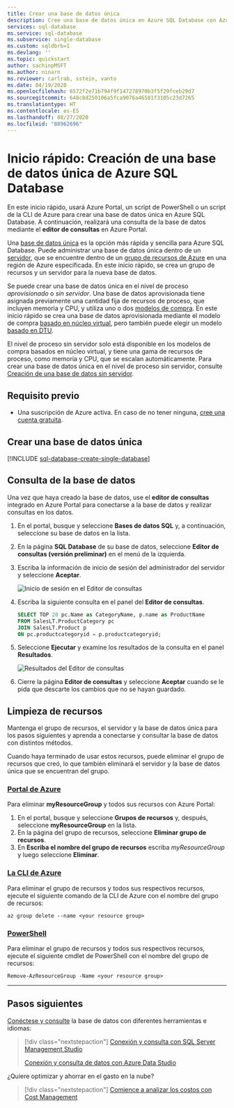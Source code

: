 ```yaml
---
title: Crear una base de datos única
description: Cree una base de datos única en Azure SQL Database con Azure Portal, PowerShell o la CLI de Azure. Consulte la base de datos con el editor de consultas en Azure Portal.
services: sql-database
ms.service: sql-database
ms.subservice: single-database
ms.custom: sqldbrb=1
ms.devlang: ''
ms.topic: quickstart
author: sachinpMSFT
ms.author: ninarn
ms.reviewer: carlrab, sstein, vanto
ms.date: 04/19/2020
ms.openlocfilehash: 6572f2e71b794f9f147278970b3f5f29fceb29d7
ms.sourcegitcommit: 648c8d250106a5fca9076a46581f3105c23d7265
ms.translationtype: HT
ms.contentlocale: es-ES
ms.lasthandoff: 08/27/2020
ms.locfileid: "88962696"
---
```

# <a name="quickstart-create-an-azure-sql-database-single-database"></a>Inicio rápido: Creación de una base de datos única de Azure SQL Database

En este inicio rápido, usará Azure Portal, un script de PowerShell o un script de la CLI de Azure para crear una base de datos única en Azure SQL Database. A continuación, realizará una consulta de la base de datos mediante el **editor de consultas** en Azure Portal.

Una [base de datos única](single-database-overview.md) es la opción más rápida y sencilla para Azure SQL Database. Puede administrar una base de datos única dentro de un [servidor](logical-servers.md), que se encuentre dentro de un [grupo de recursos de Azure](../../azure-resource-manager/management/manage-resource-groups-portal.md) en una región de Azure especificada. En este inicio rápido, se crea un grupo de recursos y un servidor para la nueva base de datos.

Se puede crear una base de datos única en el nivel de proceso *aprovisionado* o *sin servidor*. Una base de datos aprovisionada tiene asignada previamente una cantidad fija de recursos de proceso, que incluyen memoria y CPU, y utiliza uno o dos [modelos de compra](purchasing-models.md). En este inicio rápido se crea una base de datos aprovisionada mediante el modelo de compra [basado en núcleo virtual](service-tiers-vcore.md), pero también puede elegir un modelo [basado en DTU](service-tiers-dtu.md).

El nivel de proceso sin servidor solo está disponible en los modelos de compra basados en núcleo virtual, y tiene una gama de recursos de proceso, como memoria y CPU, que se escalan automáticamente. Para crear una base de datos única en el nivel de proceso sin servidor, consulte [Creación de una base de datos sin servidor](serverless-tier-overview.md#create-a-new-database-in-the-serverless-compute-tier).

## <a name="prerequisite"></a>Requisito previo

- Una suscripción de Azure activa. En caso de no tener ninguna, [cree una cuenta gratuita](https://azure.microsoft.com/free/).

## <a name="create-a-single-database"></a>Crear una base de datos única

[!INCLUDE [sql-database-create-single-database](../includes/sql-database-create-single-database.md)]

## <a name="query-the-database"></a>Consulta de la base de datos

Una vez que haya creado la base de datos, use el **editor de consultas** integrado en Azure Portal para conectarse a la base de datos y realizar consultas en los datos.

1. En el portal, busque y seleccione **Bases de datos SQL** y, a continuación, seleccione su base de datos en la lista.
1. En la página **SQL Database** de su base de datos, seleccione **Editor de consultas (versión preliminar)** en el menú de la izquierda.
1. Escriba la información de inicio de sesión del administrador del servidor y seleccione **Aceptar**.

   ![Inicio de sesión en el Editor de consultas](./media/single-database-create-quickstart/query-editor-login.png)

1. Escriba la siguiente consulta en el panel del **Editor de consultas**.

   ```sql
   SELECT TOP 20 pc.Name as CategoryName, p.name as ProductName
   FROM SalesLT.ProductCategory pc
   JOIN SalesLT.Product p
   ON pc.productcategoryid = p.productcategoryid;
   ```

1. Seleccione **Ejecutar** y examine los resultados de la consulta en el panel **Resultados**.

   ![Resultados del Editor de consultas](./media/single-database-create-quickstart/query-editor-results.png)

1. Cierre la página **Editor de consultas** y seleccione **Aceptar** cuando se le pida que descarte los cambios que no se hayan guardado.

## <a name="clean-up-resources"></a>Limpieza de recursos

Mantenga el grupo de recursos, el servidor y la base de datos única para los pasos siguientes y aprenda a conectarse y consultar la base de datos con distintos métodos.

Cuando haya terminado de usar estos recursos, puede eliminar el grupo de recursos que creó, lo que también eliminará el servidor y la base de datos única que se encuentran del grupo.

### <a name="the-azure-portal"></a>[Portal de Azure](#tab/azure-portal)

Para eliminar **myResourceGroup** y todos sus recursos con Azure Portal:

1. En el portal, busque y seleccione **Grupos de recursos** y, después, seleccione **myResourceGroup** en la lista.
1. En la página del grupo de recursos, seleccione **Eliminar grupo de recursos**.
1. En **Escriba el nombre del grupo de recursos** escriba *myResourceGroup* y luego seleccione **Eliminar**.

### <a name="the-azure-cli"></a>[La CLI de Azure](#tab/azure-cli)

Para eliminar el grupo de recursos y todos sus respectivos recursos, ejecute el siguiente comando de la CLI de Azure con el nombre del grupo de recursos:

```azurecli-interactive
az group delete --name <your resource group>
```

### <a name="powershell"></a>[PowerShell](#tab/azure-powershell)

Para eliminar el grupo de recursos y todos sus respectivos recursos, ejecute el siguiente cmdlet de PowerShell con el nombre del grupo de recursos:

```azurepowershell-interactive
Remove-AzResourceGroup -Name <your resource group>
```

---

## <a name="next-steps"></a>Pasos siguientes

[Conéctese y consulte](connect-query-content-reference-guide.md) la base de datos con diferentes herramientas e idiomas:
> [!div class="nextstepaction"]
> [Conexión y consulta con SQL Server Management Studio](connect-query-ssms.md)
>
> [Conexión y consulta de datos con Azure Data Studio](/sql/azure-data-studio/quickstart-sql-database?toc=/azure/sql-database/toc.json)

¿Quiere optimizar y ahorrar en el gasto en la nube?

> [!div class="nextstepaction"]
> [Comience a analizar los costos con Cost Management](https://docs.microsoft.com/azure/cost-management-billing/costs/quick-acm-cost-analysis?WT.mc_id=costmanagementcontent_docsacmhorizontal_-inproduct-learn)
